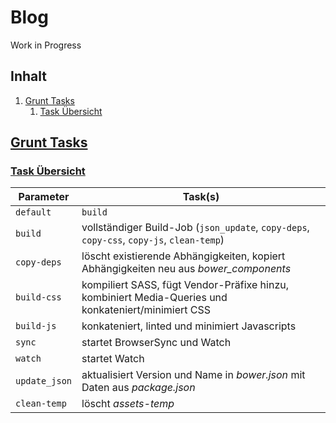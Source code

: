 Blog
====

Work in Progress

## Inhalt

1. [Grunt Tasks](#grunttasks)
    1. [Task Übersicht](#grunttaskoverview)


## [Grunt Tasks](id:grunttasks)

### [Task Übersicht](id:grunttaskoverview)

| Parameter      | Task(s)               |
|----------------|-----------------------|
| `default`      | `build`
| `build`        | vollständiger Build-Job (`json_update`, `copy-deps`, `copy-css`, `copy-js`, `clean-temp`)
| `copy-deps`    | löscht existierende Abhängigkeiten, kopiert Abhängigkeiten neu aus *bower_components*
| `build-css`    | kompiliert SASS, fügt Vendor-Präfixe hinzu, kombiniert Media-Queries und konkateniert/minimiert CSS
| `build-js`     | konkateniert, linted und minimiert Javascripts
| `sync`         | startet BrowserSync und Watch
| `watch`        | startet Watch
| `update_json`  | aktualisiert Version und Name in _bower.json_ mit Daten aus _package.json_
| `clean-temp`   | löscht *assets-temp*

